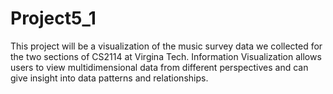 # Project5_1
This project will be a visualization of the music survey data we collected for the two sections of CS2114 at Virgina Tech. Information Visualization allows users to view multidimensional data from different perspectives and can give insight into data patterns and relationships.
